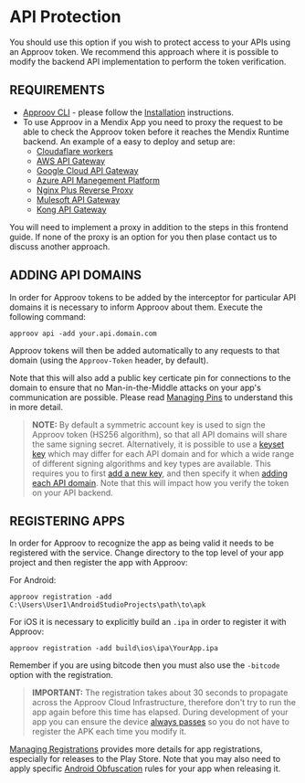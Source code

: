 # API Protection

You should use this option if you wish to protect access to your APIs using an Approov token. We recommend this approach where it is possible to modify the backend API implementation to perform the token verification. 


## REQUIREMENTS

* [Approov CLI](https://approov.io/docs/latest/approov-cli-tool-reference/) - please follow the [Installation](https://approov.io/docs/latest/approov-installation/) instructions.
* To use Approov in a Mendix App you need to proxy the request to be able to check the Approov token before it reaches the Mendix Runtime backend. An example of a easy to deploy and setup are:
    + [Cloudaflare workers](https://github.com/approov/quickstart-cloudflare_approov-worker)
    + [AWS API Gateway](https://github.com/approov/quickstart-aws-api-gateway-v2)
    + [Google Cloud API Gateway](https://github.com/approov/quickstart-google-cloud-api-gateway_cloud-run)
    + [Azure API Manegement Platform](https://github.com/approov/quickstart-azure-api-management)
    + [Nginx Plus Reverse Proxy](https://github.com/approov/quickstart-nginx-plus_approov-dynamic-module)
    + [Mulesoft API Gateway](https://github.com/approov/quickstart-mulesoft-api-gateway)
    + [Kong API Gateway](https://github.com/approov/quickstart-kong_approov-plugin)


You will need to implement a proxy in addition to the steps in this frontend guide. If none of the proxy is an option for you then plase contact us to discuss another approach.


## ADDING API DOMAINS

In order for Approov tokens to be added by the interceptor for particular API domains it is necessary to inform Approov about them. Execute the following command:

```console
approov api -add your.api.domain.com
```

Approov tokens will then be added automatically to any requests to that domain (using the `Approov-Token` header, by default).

Note that this will also add a public key certicate pin for connections to the domain to ensure that no Man-in-the-Middle attacks on your app's communication are possible. Please read [Managing Pins](https://approov.io/docs/latest/approov-usage-documentation/#public-key-pinning-configuration) to understand this in more detail.

> **NOTE:** By default a symmetric account key is used to sign the Approov token (HS256 algorithm), so that all API domains will share the same signing secret. Alternatively, it is possible to use a [keyset key](https://approov.io/docs/latest/approov-usage-documentation/#managing-key-sets) which may differ for each API domain and for which a wide range of different signing algorithms and key types are available. This requires you to first [add a new key](https://approov.io/docs/latest/approov-usage-documentation/#adding-a-new-key), and then specify it when [adding each API domain](https://approov.io/docs/latest/approov-usage-documentation/#keyset-key-api-addition). Note that this will impact how you verify the token on your API backend.


## REGISTERING APPS

In order for Approov to recognize the app as being valid it needs to be registered with the service. Change directory to the top level of your app project and then register the app with Approov:

For Android:

```console
approov registration -add C:\Users\User1\AndroidStudioProjects\path\to\apk
```

For iOS it is necessary to explicitly build an `.ipa` in order to register it with Approov:

```console
approov registration -add build\ios\ipa\YourApp.ipa
```

Remember if you are using bitcode then you must also use the `-bitcode` option with the registration.

> **IMPORTANT:** The registration takes about 30 seconds to propagate across the Approov Cloud Infrastructure, therefore don't try to run the app again before this time has elapsed. During development of your app you can ensure the device [always passes](https://approov.io/docs/latest/approov-usage-documentation/#adding-a-device-security-policy) so you do not have to register the APK each time you modify it.

[Managing Registrations](https://approov.io/docs/latest/approov-usage-documentation/#managing-registrations) provides more details for app registrations, especially for releases to the Play Store. Note that you may also need to apply specific [Android Obfuscation](https://approov.io/docs/latest/approov-usage-documentation/#android-obfuscation) rules for your app when releasing it.
